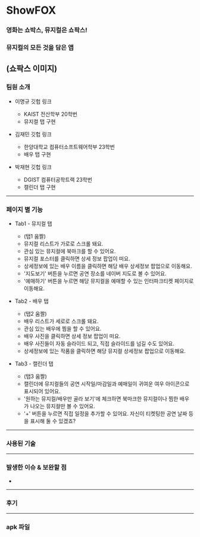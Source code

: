 # ShowFOX
### 영화는 쇼박스, 뮤지컬은 쇼팍스!
### 뮤지컬의 모든 것을 담은 앱
(쇼팍스 이미지)
---

### 팀원 소개
- 이명규 깃헙 링크
    - KAIST 전산학부 20학번
    - 뮤지컬 탭 구현

- 김재민 깃헙 링크
    - 한양대학교 컴퓨터소프트웨어학부 23학번
    - 배우 탭 구현

- 박재현 깃헙 링크
    - DGIST 컴퓨터공학트랙 23학번
    - 캘린더 탭 구현
---


### 페이지 별 기능
- Tab1 - 뮤지컬 탭
  - (탭1 움짤)
  - 뮤지컬 리스트가 가로로 스크롤 돼요.
  - 관심 있는 뮤지컬에 북마크를 할 수 있어요.
  - 뮤지컬 포스터를 클릭하면 상세 정보 팝업이 떠요.
  - 상세정보에 있는 배우 이름을 클릭하면 해당 배우 상세정보 팝업으로 이동해요.
  - '지도보기' 버튼을 누르면 공연 장소를 네이버 지도로 볼 수 있어요.
  - '예매하기' 버튼을 누르면 해당 뮤지컬을 예매할 수 있는 인터파크티켓 페이지로 이동해요.
  
- Tab2 - 배우 탭 
  - (탭2 움짤)
  - 배우 리스트가 세로로 스크롤 돼요.
  - 관심 있는 배우에 찜을 할 수 있어요.
  - 배우 사진을 클릭하면 상세 정보 팝업이 떠요.
  - 배우 사진들이 자동 슬라이드 되고, 직접 슬라이드를 넘길 수도 있어요.
  - 상세정보에 있는 작품을 클릭하면 해당 뮤지컬 상세정보 팝업으로 이동해요.
  
- Tab3 - 캘린더 탭
  - (탭3 움짤)
  - 캘린더에 뮤지컬들의 공연 시작일/마감일과 예매일이 귀여운 여우 아이콘으로 표시되어 있어요.
  - '원하는 뮤지컬/배우만 골라 보기'에 체크하면 북마크한 뮤지컬이나 찜한 배우가 나오는 뮤지컬만 볼 수 있어요.
  - '+' 버튼을 누르면 직접 일정을 추가할 수 있어요. 자신이 티켓팅한 공연 날짜 등을 표시해 둘 수 있겠죠?
---


### 사용된 기술

---

### 발생한 이슈 & 보완할 점
- 
---

### 후기
---


### apk 파일